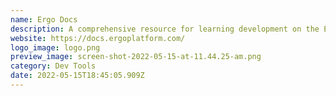 ```yaml
---
name: Ergo Docs
description: A comprehensive resource for learning development on the Ergo blockchain.
website: https://docs.ergoplatform.com/
logo_image: logo.png
preview_image: screen-shot-2022-05-15-at-11.44.25-am.png
category: Dev Tools
date: 2022-05-15T18:45:05.909Z
---
```

